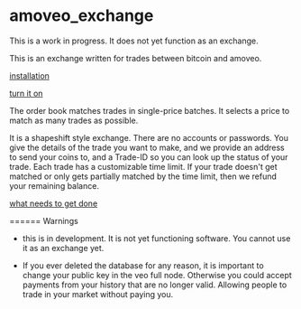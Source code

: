 amoveo_exchange
=====

This is a work in progress. It does not yet function as an exchange.


This is an exchange written for trades between bitcoin and amoveo.

[installation](docs/installation.md)

[turn it on](docs/boot_up.md)

The order book matches trades in single-price batches.
It selects a price to match as many trades as possible.

It is a shapeshift style exchange. There are no accounts or passwords.
You give the details of the trade you want to make, and we provide an address to send your coins to, and a Trade-ID so you can look up the status of your trade.
Each trade has a customizable time limit. If your trade doesn't get matched or only gets partially matched by the time limit, then we refund your remaining balance.

[what needs to get done](docs/todo.md)


====== Warnings

* this is in development. It is not yet functioning software. You cannot use it as an exchange yet.

* If you ever deleted the database for any reason, it is important to change your public key in the veo full node. Otherwise you could accept payments from your history that are no longer valid. Allowing people to trade in your market without paying you.
